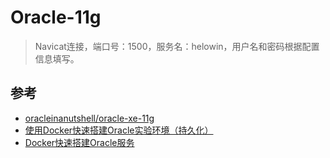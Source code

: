 # Oracle-11g

> Navicat连接，端口号：1500，服务名：helowin，用户名和密码根据配置信息填写。

## 参考

- [oracleinanutshell/oracle-xe-11g](https://hub.docker.com/r/oracleinanutshell/oracle-xe-11g)
- [使用Docker快速搭建Oracle实验环境（持久化）](https://blog.csdn.net/hl449006540/article/details/124993749?spm=1001.2014.3001.5506)
- [Docker快速搭建Oracle服务](https://blog.csdn.net/m0_37613503/article/details/113837027?spm=1001.2014.3001.5506)